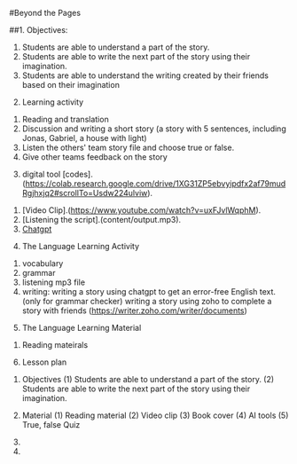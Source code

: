 #Beyond the Pages

##1. Objectives: 
1) Students are able to understand a part of the story.
2) Students are able to write the next part of the story using their imagination.
3) Students are able to understand the writing created by their friends based on their imagination

2. Learning activity
1) Reading and translation 
2) Discussion and writing a short story (a story with 5 sentences, including Jonas, Gabriel, a house with light)
3) Listen the others' team story file and choose true or false.   
4) Give other teams feedback on the story  


3. digital tool [codes].(https://colab.research.google.com/drive/1XG31ZP5ebvyipdfx2af79mudRgjhxjq2#scrollTo=Usdw224ulviw).
1) [Video Clip].(https://www.youtube.com/watch?v=uxFJvlWqphM).
2) [Listening the script].(content/output.mp3).
3) [Chatgpt](https://openai.com/index/gpt-4/)

4. The Language Learning Activity
1) vocabulary 
2) grammar
3) listening mp3 file 
4) writing: writing a story using chatgpt to get an error-free English text. (only for grammar checker) 
            writing a story using zoho to complete a story with friends (https://writer.zoho.com/writer/documents)  
            
5. The Language Learning Material
 1) Reading mateirals 

6. Lesson plan
1) Objectives
 (1) Students are able to understand a part of the story.
 (2) Students are able to write the next part of the story using their imagination.

2) Material 
 (1) Reading material
 (2) Video clip
 (3) Book cover 
 (4) AI tools 
 (5) True, false Quiz 

3) 
3) 
